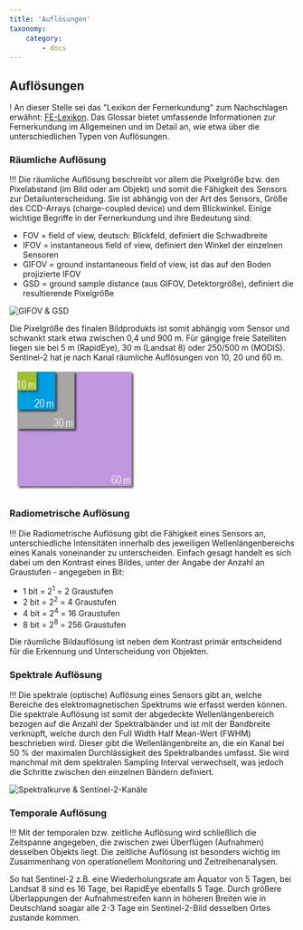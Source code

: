 ```yaml
---
title: 'Auflösungen'
taxonomy:
    category:
        - docs
---
```


## Auflösungen

! An dieser Stelle sei das "Lexikon der Fernerkundung" zum Nachschlagen erwähnt: [FE-Lexikon](http://www.fe-lexikon.info/lexikon-a.htm#aufloesung). Das Glossar bietet umfassende Informationen zur Fernerkundung im Allgemeinen und im Detail an, wie etwa über die unterschiedlichen Typen von Auflösungen.

### Räumliche Auflösung
!!! Die räumliche Auflösung beschreibt vor allem die Pixelgröße bzw. den Pixelabstand (im Bild oder am Objekt) und somit die Fähigkeit des Sensors zur Detailunterscheidung. Sie ist abhängig von der Art des Sensors, Größe des CCD-Arrays (charge-coupled device) und dem Blickwinkel. Einige wichtige Begriffe in der Fernerkundung und ihre Bedeutung sind:
- FOV = field of view, deutsch: Blickfeld, definiert die Schwadbreite
- IFOV = instantaneous field of view, definiert den Winkel der einzelnen Sensoren
- GIFOV = ground instantaneous field of view, ist das auf den Boden projizierte IFOV
- GSD = ground sample distance (aus GIFOV, Detektorgröße), definiert die resultierende Pixelgröße

![GIFOV & GSD](GIFOV_Jones&Vaughn_b.jpg?classes=caption "Wichtige Kenngrößen in der Fernerkundung. Quelle: Jones & Vaughn, 2010.")

Die Pixelgröße des finalen Bildprodukts ist somit abhängig vom Sensor und schwankt stark etwa zwischen 0,4 und 900 m. Für gängige freie Satelliten liegen sie bei 5 m (RapidEye), 30 m (Landsat 8) oder 250/500 m (MODIS). Sentinel-2 hat je nach Kanal räumliche Auflösungen von 10, 20 und 60 m.

![Pixelgröße](Räumliche_Auflösung.jpg?classes=caption "Unterschiedliche räumliche Auflösungen zum Vergleich.")

### Radiometrische Auflösung
!!! Die Radiometrische Auflösung gibt die Fähigkeit eines Sensors an, unterschiedliche Intensitäten innerhalb des jeweiligen Wellenlängenbereichs eines Kanals voneinander zu unterscheiden. Einfach gesagt handelt es sich dabei um den Kontrast eines Bildes, unter der Angabe der Anzahl an Graustufen - angegeben in Bit:
- 1 bit =  2<sup>1</sup> =   2 Graustufen
- 2 bit =  2<sup>2</sup> =   4 Graustufen
- 4 bit =  2<sup>4</sup> = 16 Graustufen
- 8 bit =  2<sup>8</sup> = 256 Graustufen

Die räumliche Bildauflösung ist neben dem Kontrast primär entscheidend für die Erkennung und Unterscheidung von Objekten.

### Spektrale Auflösung
!!!  Die spektrale (optische) Auflösung eines Sensors gibt an, welche Bereiche des elektromagnetischen Spektrums wie erfasst werden können. Die spektrale Auflösung ist somit der abgedeckte Wellenlängenbereich bezogen auf die Anzahl der Spektralbänder und ist mit der Bandbreite verknüpft, welche durch den Full Width Half Mean-Wert (FWHM) beschrieben wird. Dieser gibt die Wellenlängenbreite an, die ein Kanal bei 50 % der maximalen Durchlässigkeit des Spektralbandes umfasst. Sie wird manchmal mit dem spektralen Sampling Interval verwechselt, was jedoch die Schritte zwischen den einzelnen Bändern definiert.

![Spektralkurve & Sentinel-2-Kanäle](Sentinel-2_bands_vegref.jpg?classes=caption "Position der Sentinel-2-Bänder am Beispiel einer typischen Reflektanzkurve grüner Vegetation. Kurve: Buchenkrone, Sensor: AISA Eagle/Hawk, nach Aberle, 2017.")

### Temporale Auflösung
!!! Mit der temporalen bzw. zeitliche Auflösung wird schließlich die Zeitspanne angegeben, die zwischen zwei Überflügen (Aufnahmen) desselben Objekts liegt. Die zeitliche Auflösung ist besonders wichtig im Zusammenhang von operationellem Monitoring und Zeitreihenanalysen.

So hat Sentinel-2 z.B. eine Wiederholungsrate am Äquator von 5 Tagen, bei Landsat 8 sind es 16 Tage, bei RapidEye ebenfalls 5 Tage. Durch größere Überlappungen der Aufnahmestreifen kann in höheren Breiten wie in Deutschland soagar alle 2-3 Tage ein Sentinel-2-Bild desselben Ortes zustande kommen.
